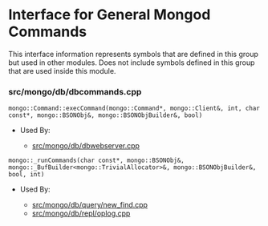 
# Interface for General Mongod Commands
This interface information represents symbols that are defined in this group but used in other modules.  Does not include symbols defined in this group that are used inside this module.

### src/mongo/db/dbcommands.cpp

<div></div>

    mongo::Command::execCommand(mongo::Command*, mongo::Client&, int, char const*, mongo::BSONObj&, mongo::BSONObjBuilder&, bool)

- Used By:

    - [src/mongo/db/dbwebserver.cpp](../../../../network/web\_server)

<div></div>

    mongo::_runCommands(char const*, mongo::BSONObj&, mongo::_BufBuilder<mongo::TrivialAllocator>&, mongo::BSONObjBuilder&, bool, int)

- Used By:

    - [src/mongo/db/query/new\_find.cpp](../../../../core\_query\_system/query\_system\_entry\_points)
    - [src/mongo/db/repl/oplog.cpp](../../../../replication/data\_sync)
